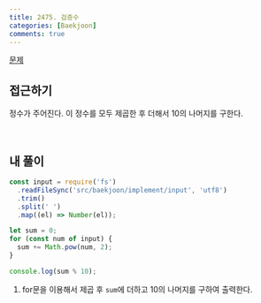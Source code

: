 ```yaml
---
title: 2475. 검증수
categories: [Baekjoon]
comments: true
---
```


[문제](https://www.acmicpc.net/problem/2475)

## 접근하기

정수가 주어진다. 이 정수를 모두 제곱한 후 더해서 10의 나머지를 구한다.

<br>

## 내 풀이

```js
const input = require('fs')
  .readFileSync('src/baekjoon/implement/input', 'utf8')
  .trim()
  .split(' ')
  .map((el) => Number(el));

let sum = 0;
for (const num of input) {
  sum += Math.pow(num, 2);
}

console.log(sum % 10);
```

1. for문을 이용해서 제곱 후 `sum`에 더하고 10의 나머지를 구하여 출력한다.
